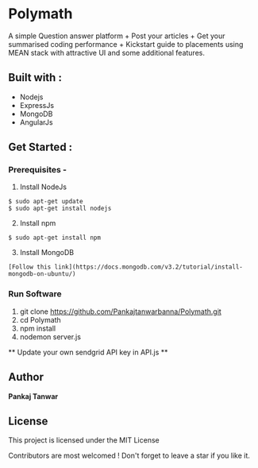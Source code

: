 # Polymath
A simple Question answer platform + Post your articles + Get your summarised coding performance + Kickstart guide to placements using MEAN stack with attractive UI and some additional features.

## Built with :
* Nodejs
* ExpressJs
* MongoDB
* AngularJs

## Get Started :

### Prerequisites -

1. Install NodeJs
```
$ sudo apt-get update
$ sudo apt-get install nodejs
```
2. Install npm
```
$ sudo apt-get install npm
```
3. Install MongoDB
```
[Follow this link](https://docs.mongodb.com/v3.2/tutorial/install-mongodb-on-ubuntu/)
```
### Run Software

1. git clone https://github.com/Pankajtanwarbanna/Polymath.git
2. cd Polymath
3. npm install
4. nodemon server.js

** Update your own sendgrid API key in API.js   **

## Author
**Pankaj Tanwar**

## License

This project is licensed under the MIT License

Contributors are most welcomed ! Don't forget to leave a star if you like it.
